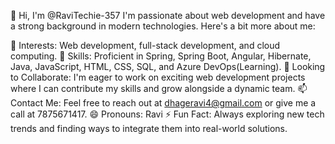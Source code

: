 👋 Hi, I'm @RaviTechie-357
I'm passionate about web development and have a strong background in modern technologies. Here's a bit more about me:

👀 Interests: Web development, full-stack development, and cloud computing.
🌱 Skills: Proficient in Spring, Spring Boot, Angular, Hibernate, Java, JavaScript, HTML, CSS, SQL, and Azure DevOps(Learning).
💼 Looking to Collaborate: I'm eager to work on exciting web development projects where I can contribute my skills and grow alongside a dynamic team.
📫 Contact Me: Feel free to reach out at dhageravi4@gmail.com or give me a call at 7875671417.
😄 Pronouns: Ravi
⚡ Fun Fact: Always exploring new tech trends and finding ways to integrate them into real-world solutions.
